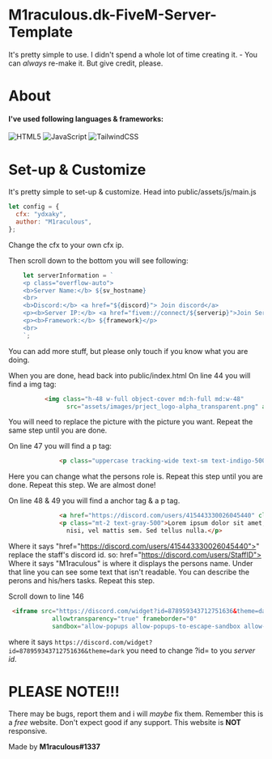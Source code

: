 # M1raculous.dk-FiveM-Server-Template
 
It's pretty simple to use. I didn't spend a whole lot of time creating it. - You can *always* re-make it. But give credit, please.

# About
#### I've used following languages & frameworks:
![HTML5](https://img.shields.io/badge/-HTML5-%23E44D27?style=flat-square&logo=html5&logoColor=ffffff)
![JavaScript](https://img.shields.io/badge/-JavaScript-%23F7DF1C?style=flat-square&logo=javascript&logoColor=000000&labelColor=%23F7DF1C&color=%23FFCE5A)
![TailwindCSS](https://img.shields.io/badge/Tailwind_CSS-38B2AC?style=flat-square&logo=tailwind-css&logoColor=white)

# Set-up & Customize
It's pretty simple to set-up & customize.
Head into public/assets/js/main.js

```js
let config = {
  cfx: "ydxaky",
  author: "M1raculous",
};
```
Change the cfx to your own cfx ip.

Then scroll down to the bottom you will see following:

```js
    let serverInformation = `
    <p class="overflow-auto">
    <b>Server Name:</b> ${sv_hostname}
    <br>
    <b>Discord:</b> <a href="${discord}"> Join discord</a>
    <p><b>Server IP:</b> <a href="fivem://connect/${serverip}">Join Server</a></p>
    <p><b>Framework:</b> ${framework}</p>
    <br>
    `;
```
You can add more stuff, but please only touch if you know what you are doing.


When you are done, head back into public/index.html
On line 44 you will find a img tag:
```html
          <img class="h-48 w-full object-cover md:h-full md:w-48"
                src="assets/images/prject_logo-alpha_transparent.png" alt="Profile Picture">
```
You will need to replace the picture with the picture you want. Repeat the same step until you are done. 

On line 47 you will find a p tag:
```html
              <p class="uppercase tracking-wide text-sm text-indigo-500 font-semibold">Owner</p>
```
Here you can change what the persons role is. Repeat this step until you are done. Repeat this step.
We are almost done!

On line 48 & 49 you will find a anchor tag & a p tag.

```html
              <a href="https://discord.com/users/415443330026045440" class="block mt-1 text-lg leading-tight font-medium text-black hover:underline">M1raculous</a>
              <p class="mt-2 text-gray-500">Lorem ipsum dolor sit amet, consectetur adipiscing elit. Aenean vel pulvinar
                nisi, vel mattis sem. Sed tellus nulla.</p>
```
Where it says "href="https://discord.com/users/415443330026045440">" replace the staff's discord id. so: href="https://discord.com/users/StaffID">
Where it says "M1raculous" is where it displays the persons name. Under that line you can see some text that isn't readable. You can describe the perons and his/hers tasks. Repeat this step.

Scroll down to line 146
```html
 <iframe src="https://discord.com/widget?id=878959343712751636&theme=dark" width="300" height="225"
            allowtransparency="true" frameborder="0"
            sandbox="allow-popups allow-popups-to-escape-sandbox allow-same-origin allow-scripts"></iframe>
```
where it says `https://discord.com/widget?id=878959343712751636&theme=dark` you need to change ?id= to you *server id*.

# PLEASE NOTE!!!
There may be bugs, report them and i will *maybe* fix them. Remember this is a *free* website. Don't expect good if any support. This website is **NOT** responsive.

Made by **M1raculous#1337**
